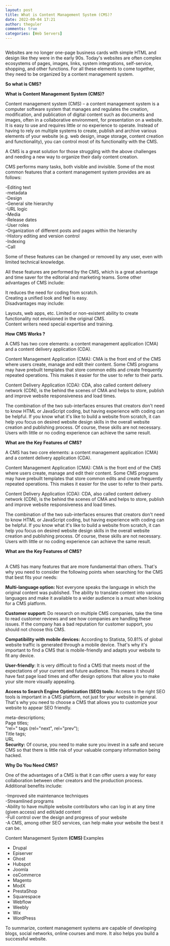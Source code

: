 ```yaml
---
layout: post
title: What is Content Management System (CMS)?
date: 2022-09-04 17:21
author: theguler
comments: true
categories: [Web Servers]
---
```

<!-- wp:image {"id":4305,"sizeSlug":"large","linkDestination":"none"} -->
<figure class="wp-block-image size-large"><img src="https://theguler.wordpress.com/wp-content/uploads/2022/09/cms_development.png?w=600" alt="" class="wp-image-4305" /></figure>
<!-- /wp:image -->

<!-- wp:paragraph -->
<p>Websites are no longer one-page business cards with simple HTML and design like they were in the early 90s. Today's websites are often complex ecosystems of pages, images, links, system integrations, self-service, shopping, and other functions. For all these elements to come together, they need to be organized by a content management system.</p>
<!-- /wp:paragraph -->

<!-- wp:paragraph -->
<p><strong>So what is CMS?</strong></p>
<!-- /wp:paragraph -->

<!-- wp:paragraph -->
<p><strong>What is Content Management System (CMS)?</strong></p>
<!-- /wp:paragraph -->

<!-- wp:paragraph -->
<p>Content management system (CMS) – a content management system is a computer software system that manages and regulates the creation, modification, and publication of digital content such as documents and images, often in a collaborative environment, for presentation on a website. It is easy to use and requires little or no experience to operate. Instead of having to rely on multiple systems to create, publish and archive various elements of your website (e.g. web design, image storage, content creation and functionality), you can control most of its functionality with the CMS.</p>
<!-- /wp:paragraph -->

<!-- wp:paragraph -->
<p>A CMS is a great solution for those struggling with the above challenges and needing a new way to organize their daily content creation.</p>
<!-- /wp:paragraph -->

<!-- wp:paragraph -->
<p>CMS performs many tasks, both visible and invisible. Some of the most common features that a content management system provides are as follows:</p>
<!-- /wp:paragraph -->

<!-- wp:paragraph -->
<p>-Editing text<br>-metadata<br>-Design<br>-General site hierarchy<br>-URL logic<br>-Media<br>-Release dates<br>-User roles<br>-Organization of different posts and pages within the hierarchy<br>-History editing and version control<br>-Indexing<br>-Call</p>
<!-- /wp:paragraph -->

<!-- wp:paragraph -->
<p>Some of these features can be changed or removed by any user, even with limited technical knowledge.</p>
<!-- /wp:paragraph -->

<!-- wp:paragraph -->
<p>All these features are performed by the CMS, which is a great advantage and time saver for the editorial and marketing teams. Some other advantages of CMS include:</p>
<!-- /wp:paragraph -->

<!-- wp:paragraph -->
<p>It reduces the need for coding from scratch.<br>Creating a unified look and feel is easy.<br>Disadvantages may include:</p>
<!-- /wp:paragraph -->

<!-- wp:paragraph -->
<p>Layouts, web apps, etc. Limited or non-existent ability to create functionality not envisioned in the original CMS.<br>Content writers need special expertise and training.</p>
<!-- /wp:paragraph -->

<!-- wp:paragraph -->
<p><strong>How CMS Works ?</strong></p>
<!-- /wp:paragraph -->

<!-- wp:paragraph -->
<p>A CMS has two core elements: a content management application (CMA) and a content delivery application (CDA).</p>
<!-- /wp:paragraph -->

<!-- wp:paragraph -->
<p>Content Management Application (CMA): CMA is the front end of the CMS where users create, manage and edit their content. Some CMS programs may have prebuilt templates that store common edits and create frequently repeated operations. This makes it easier for the user to refer to their parts.</p>
<!-- /wp:paragraph -->

<!-- wp:paragraph -->
<p>Content Delivery Application (CDA): CDA, also called content delivery network (CDN), is the behind the scenes of CMA and helps to store, publish and improve website responsiveness and load times.</p>
<!-- /wp:paragraph -->

<!-- wp:paragraph -->
<p>The combination of the two sub-interfaces ensures that creators don't need to know HTML or JavaScript coding, but having experience with coding can be helpful. If you know what it's like to build a website from scratch, it can help you focus on desired website design skills in the overall website creation and publishing process. Of course, these skills are not necessary. Users with little or no coding experience can achieve the same result.</p>
<!-- /wp:paragraph -->

<!-- wp:paragraph -->
<p><strong>What are the Key Features of CMS?</strong></p>
<!-- /wp:paragraph -->

<!-- wp:paragraph -->
<p>A CMS has two core elements: a content management application (CMA) and a content delivery application (CDA).</p>
<!-- /wp:paragraph -->

<!-- wp:paragraph -->
<p>Content Management Application (CMA): CMA is the front end of the CMS where users create, manage and edit their content. Some CMS programs may have prebuilt templates that store common edits and create frequently repeated operations. This makes it easier for the user to refer to their parts.</p>
<!-- /wp:paragraph -->

<!-- wp:paragraph -->
<p>Content Delivery Application (CDA): CDA, also called content delivery network (CDN), is the behind the scenes of CMA and helps to store, publish and improve website responsiveness and load times.</p>
<!-- /wp:paragraph -->

<!-- wp:paragraph -->
<p>The combination of the two sub-interfaces ensures that creators don't need to know HTML or JavaScript coding, but having experience with coding can be helpful. If you know what it's like to build a website from scratch, it can help you focus on desired website design skills in the overall website creation and publishing process. Of course, these skills are not necessary. Users with little or no coding experience can achieve the same result.</p>
<!-- /wp:paragraph -->

<!-- wp:paragraph -->
<p><strong>What are the Key Features of CMS?</strong></p>
<!-- /wp:paragraph -->

<!-- wp:paragraph -->
<p><br>A CMS has many features that are more fundamental than others. That's why you need to consider the following points when searching for the CMS that best fits your needs:</p>
<!-- /wp:paragraph -->

<!-- wp:paragraph -->
<p><strong>Multi-language option: </strong>Not everyone speaks the language in which the original content was published. The ability to translate content into various languages ​​and make it available to a wider audience is a must when looking for a CMS platform.</p>
<!-- /wp:paragraph -->

<!-- wp:paragraph -->
<p><strong>Customer support: </strong>Do research on multiple CMS companies, take the time to read customer reviews and see how companies are handling these issues. If the company has a bad reputation for customer support, you should not choose this CMS.</p>
<!-- /wp:paragraph -->

<!-- wp:paragraph -->
<p><strong>Compatibility with mobile devices: </strong>According to Statista, 50.81% of global website traffic is generated through a mobile device. That's why it's important to find a CMS that is mobile-friendly and adapts your website to fit any device.</p>
<!-- /wp:paragraph -->

<!-- wp:paragraph -->
<p><strong>User-friendly</strong>: It is very difficult to find a CMS that meets most of the expectations of your current and future audience. This means it should have fast page load times and offer design options that allow you to make your site more visually appealing.</p>
<!-- /wp:paragraph -->

<!-- wp:paragraph -->
<p><strong>Access to Search Engine Optimization (SEO) tools: </strong>Access to the right SEO tools is important in a CMS platform, not just for your website in general. That's why you need to choose a CMS that allows you to customize your website to appear SEO friendly.</p>
<!-- /wp:paragraph -->

<!-- wp:paragraph -->
<p>meta-descriptions;<br>Page titles;<br>“rel=" tags (rel="next", rel="prev");<br>Title tags;<br>URL<br><strong>Security:</strong> Of course, you need to make sure you invest in a safe and secure CMS so that there is little risk of your valuable company information being hacked.</p>
<!-- /wp:paragraph -->

<!-- wp:paragraph -->
<p><strong>Why Do You Need CMS?</strong></p>
<!-- /wp:paragraph -->

<!-- wp:paragraph -->
<p>One of the advantages of a CMS is that it can offer users a way for easy collaboration between other creators and the production process. Additional benefits include:</p>
<!-- /wp:paragraph -->

<!-- wp:paragraph -->
<p>-Improved site maintenance techniques<br>-Streamlined programs<br>-Ability to have multiple website contributors who can log in at any time (given access) and edit/add content<br>-Full control over the design and progress of your website<br>-A CMS, among other SEO services, can help make your website the best it can be.</p>
<!-- /wp:paragraph -->

<!-- wp:paragraph -->
<p>Content Management System <strong>(CMS) </strong>Examples</p>
<!-- /wp:paragraph -->

<!-- wp:list -->
<ul><!-- wp:list-item -->
<li>Drupal</li>
<!-- /wp:list-item -->

<!-- wp:list-item -->
<li>Episerver</li>
<!-- /wp:list-item -->

<!-- wp:list-item -->
<li>Ghost</li>
<!-- /wp:list-item -->

<!-- wp:list-item -->
<li>Hubspot</li>
<!-- /wp:list-item -->

<!-- wp:list-item -->
<li>Joomla</li>
<!-- /wp:list-item -->

<!-- wp:list-item -->
<li>osCommerce</li>
<!-- /wp:list-item -->

<!-- wp:list-item -->
<li>Magento</li>
<!-- /wp:list-item -->

<!-- wp:list-item -->
<li>ModX</li>
<!-- /wp:list-item -->

<!-- wp:list-item -->
<li>PrestaShop</li>
<!-- /wp:list-item -->

<!-- wp:list-item -->
<li>Squarespace</li>
<!-- /wp:list-item -->

<!-- wp:list-item -->
<li>Webflow</li>
<!-- /wp:list-item -->

<!-- wp:list-item -->
<li>Weebly</li>
<!-- /wp:list-item -->

<!-- wp:list-item -->
<li>Wix</li>
<!-- /wp:list-item -->

<!-- wp:list-item -->
<li>WordPress</li>
<!-- /wp:list-item --></ul>
<!-- /wp:list -->

<!-- wp:paragraph -->
<p>To summarize, content management systems are capable of developing blogs, social networks, online courses and more. It also helps you build a successful website.</p>
<!-- /wp:paragraph -->
